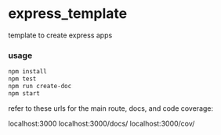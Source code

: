 # express_template

template to create express apps

### usage

```bash
npm install
npm test
npm run create-doc
npm start
```

refer to these urls for the main route, docs, and code coverage:

localhost:3000
localhost:3000/docs/
localhost:3000/cov/
